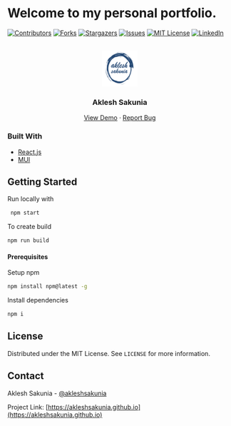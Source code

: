 # Welcome to my personal portfolio.

<div id="top"></div>

[![Contributors][contributors-shield]][contributors-url]
[![Forks][forks-shield]][forks-url]
[![Stargazers][stars-shield]][stars-url]
[![Issues][issues-shield]][issues-url]
[![MIT License][license-shield]][license-url]
[![LinkedIn][linkedin-shield]][linkedin-url]

<!-- PROJECT LOGO -->
<br />
<div align="center">
  <a href="https://github.com/akleshsakunia/akleshsakunia.github.io">
    <img src="public/logo.png" alt="Logo" width="80" height="80">
  </a>

  <h3 align="center">Aklesh Sakunia</h3>

  <p align="center">
    <a href="https://github.com/akleshsakunia/akleshsakunia.github.io">View Demo</a>
    ·
    <a href="https://github.com/akleshsakunia/akleshsakunia.github.io/issues">Report Bug</a>
  </p>
</div>

### Built With

- [React.js](https://reactjs.org/)
- [MUI](https://mui.com/)
<!-- GETTING STARTED -->

## Getting Started

Run locally with

```sh
 npm start
```

To create build

```sh
npm run build
```

#### Prerequisites

Setup npm

```sh
npm install npm@latest -g
```

Install dependencies

```sh
npm i
```

<!-- LICENSE -->

## License

Distributed under the MIT License. See `LICENSE` for more information.

<!-- CONTACT -->

## Contact

Aklesh Sakunia - [@akleshsakunia](https://www.instagram.com/aklesh_sakunia/)

Project Link: [https://akleshsakunia.github.io](https://akleshsakunia.github.io)

[contributors-shield]: https://img.shields.io/github/contributors/akleshsakunia/akleshsakunia.github.io.svg?style=for-the-badge
[contributors-url]: https://github.com/akleshsakunia/akleshsakunia.github.io/graphs/contributors
[forks-shield]: https://img.shields.io/github/forks/akleshsakunia/akleshsakunia.github.io.svg?style=for-the-badge
[forks-url]: https://github.com/akleshsakunia/akleshsakunia.github.io/network/members
[stars-shield]: https://img.shields.io/github/stars/akleshsakunia/akleshsakunia.github.io.svg?style=for-the-badge
[stars-url]: https://github.com/akleshsakunia/akleshsakunia.github.io/stargazers
[issues-shield]: https://img.shields.io/github/issues/akleshsakunia/akleshsakunia.github.io.svg?style=for-the-badge
[issues-url]: https://github.com/akleshsakunia/akleshsakunia.github.io/issues
[license-shield]: https://img.shields.io/github/license/akleshsakunia/akleshsakunia.github.io.svg?style=for-the-badge
[license-url]: https://github.com/akleshsakunia/akleshsakunia.github.io/blob/master/LICENSE
[linkedin-shield]: https://img.shields.io/badge/-LinkedIn-black.svg?style=for-the-badge&logo=linkedin&colorB=555
[linkedin-url]: https://www.linkedin.com/in/aklesh-sakunia-927608103
[product-screenshot]: images/screenshot.png
